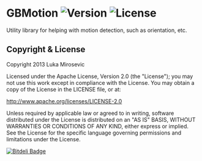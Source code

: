 # GBMotion ![Version](https://img.shields.io/cocoapods/v/GBMotion.svg?style=flat)&nbsp;![License](https://img.shields.io/badge/license-Apache_2-green.svg?style=flat)

Utility library for helping with motion detection, such as orientation, etc.


Copyright & License
------------

Copyright 2013 Luka Mirosevic

Licensed under the Apache License, Version 2.0 (the "License"); you may not use this work except in compliance with the License. You may obtain a copy of the License in the LICENSE file, or at:

http://www.apache.org/licenses/LICENSE-2.0

Unless required by applicable law or agreed to in writing, software distributed under the License is distributed on an "AS IS" BASIS, WITHOUT WARRANTIES OR CONDITIONS OF ANY KIND, either express or implied. See the License for the specific language governing permissions and limitations under the License.

[![Bitdeli Badge](https://d2weczhvl823v0.cloudfront.net/lmirosevic/gbmotion/trend.png)](https://bitdeli.com/free "Bitdeli Badge")
